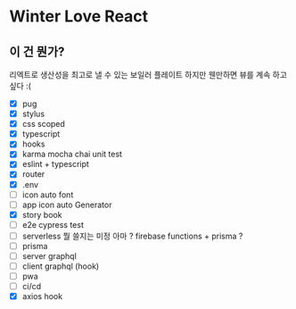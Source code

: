 # Winter Love React

## 이 건 뭔가? 
리엑트로 생산성을 최고로 낼 수 있는 보일러 플레이트
하지만 웬만하면 뷰를 계속 하고 싶다 :( 


- [x] pug
- [x] stylus
- [x] css scoped
- [x] typescript
- [x] hooks
- [x] karma mocha chai unit test
- [x] eslint + typescript
- [x] router
- [x] .env
- [ ] icon auto font
- [ ] app icon auto Generator
- [x] story book
- [ ] e2e cypress test
- [ ] serverless 뭘 쓸지는 미정 아마 ? firebase functions + prisma ?
- [ ] prisma 
- [ ] server graphql
- [ ] client graphql (hook)
- [ ] pwa
- [ ] ci/cd
- [x] axios hook
